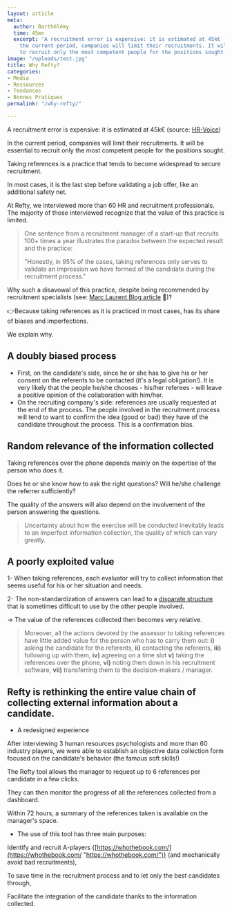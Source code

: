 ```yaml
---
layout: article
meta:
  author: Barthélémy
  time: 45mn
  excerpt: 'A recruitment error is expensive: it is estimated at 45k€ (source: HR-Voice)  In
    the current period, companies will limit their recruitments. It will be essential
    to recruit only the most competent people for the positions sought.'
image: "/uploads/test.jpg"
title: Why Refty?
categories:
- Media
- Ressources
- Tendances
- Bonnes Pratiques
permalink: "/why-refty/"

---
```

A recruitment error is expensive: it is estimated at 45k€ (source: [HR-Voice](https://www.hr-voice.com/recrutement/recrutement-rate-quel-est-le-cout-pour-lentreprise/2019/02/11/#:\~:text=Le%20co%C3%BBt%20d'un%20recrutement,la%20r%C3%A9mun%C3%A9ration%20de%20celui%2Dci.&text=Lorsque%20l'entreprise%20fait%20appel,annuel%20brut%20du%20candidat%20embauch%C3%A9.))

In the current period, companies will limit their recruitments. It will be essential to recruit only the most competent people for the positions sought.

Taking references is a practice that tends to become widespread to secure recruitment.

In most cases, it is the last step before validating a job offer, like an additional safety net.

At Refty, we interviewed more than 60 HR and recruitment professionals. The majority of those interviewed recognize that the value of this practice is limited.

> One sentence from a recruitment manager of a start-up that recruits 100+ times a year illustrates the paradox between the expected result and the practice:
>
> "Honestly, in 95% of the cases, taking references only serves to validate an impression we have formed of the candidate during the recruitment process."

Why such a disavowal of this practice, despite being recommended by recruitment specialists (see: [Marc Laurent Blog article](https://medium.com/@mrclrnt/part-6-taking-up-genuine-references-79b57dc4cf2e) 🤗)?

👉Because taking references as it is practiced in most cases, has its share of biases and imperfections.

We explain why.

## A doubly biased process

* First, on the candidate's side, since he or she has to give his or her consent on the referents to be contacted (it's a legal obligation!). It is very likely that the people he/she chooses - his/her referees - will leave a positive opinion of the collaboration with him/her.
* On the recruiting company's side: references are usually requested at the end of the process. The people involved in the recruitment process will tend to want to confirm the idea (good or bad) they have of the candidate throughout the process. This is a confirmation bias.

## Random relevance of the information collected

Taking references over the phone depends mainly on the expertise of the person who does it.

Does he or she know how to ask the right questions? Will he/she challenge the referrer sufficiently?

The quality of the answers will also depend on the involvement of the person answering the questions.

> Uncertainty about how the exercise will be conducted inevitably leads to an imperfect information collection, the quality of which can vary greatly.

## A poorly exploited value

1- When taking references, each evaluator will try to collect information that seems useful for his or her situation and needs.

2- The non-standardization of answers can lead to a [disparate structure](https://www.forbes.com/sites/alineholzwarth/2021/02/18/how-to-actually-hire-for-diversity/?sh=794a46b246f9) that is sometimes difficult to use by the other people involved.

→ The value of the references collected then becomes very relative.

> Moreover, all the actions devoted by the assessor to taking references have little added value for the person who has to carry them out: **i)** asking the candidate for the referents, **ii)** contacting the referents, **iii)** following up with them, **iv)** agreeing on a time slot **v)** taking the references over the phone, **vi)** noting them down in his recruitment software, **vii)** transferring them to the decision-makers / manager.

## Refty is rethinking the entire value chain of collecting external information about a candidate.

* A redesigned experience

After interviewing 3 human resources psychologists and more than 60 industry players, we were able to establish an objective data collection form focused on the candidate's behavior (the famous soft skills!)

The Refty tool allows the manager to request up to 6 references per candidate in a few clicks.

They can then monitor the progress of all the references collected from a dashboard.

Within 72 hours, a summary of the references taken is available on the manager's space.

* The use of this tool has three main purposes:

Identify and recruit A-players {[https://whothebook.com/](https://whothebook.com/ "https://whothebook.com/")} (and mechanically avoid bad recruitments),

To save time in the recruitment process and to let only the best candidates through,

Facilitate the integration of the candidate thanks to the information collected.